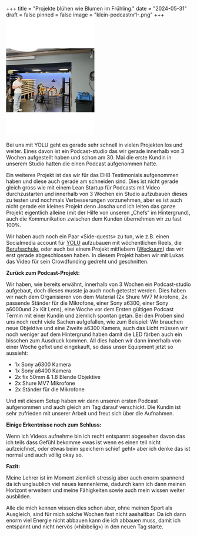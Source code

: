 +++
title = "Projekte blühen wie Blumen im Frühling."
date = "2024-05-31"
draft = false
pinned = false
image = "klein-podcastnr1-.png"
+++
![](klein-podcastnr1-.png)

Bei uns mit YOLU geht es gerade sehr schnell in vielen Projekten los und weiter. Eines davon ist ein Podcast-studio das wir gerade innerhalb von 3 Wochen aufgestellt haben und schon am 30. Mai die erste Kundin in unserem Studio hatten die einen Podcast aufgenommen hatte. 

Ein weiteres Projekt ist das wir für das EHB Testimonials aufgenommen haben und diese auch gerade am schneiden sind. Dies ist nicht gerade gleich gross wie mit einem Lean Startup für Podcasts mit Video durchzustarten und innerhalb von 3 Wochen ein Studio aufzubauen dieses zu testen und nochmals Verbesserungen vorzunehmen, aber es ist auch nicht gerade ein kleines Projekt denn Joscha und ich leiten das ganze Projekt eigentlich alleine (mit der Hilfe von unseren „Chefs“ im Hintergrund), auch die Kommunikation zwischen dem Kunden übernehmen wir zu fast 100%.

Wir haben auch noch ein Paar «Side-quests» zu tun, wie z.B. einen Socialmedia account für [YOLU](https://www.instagram.com/yolumedia/) aufzubauen mit wöchentlichen Reels, die [Berufsschule](https://www.joschatschanz.ch/sidequest-berufsschule/), oder auch bei einem Projekt mitfiebern ([Weckuum](https://www.weckuum.ch/)) das wir erst gerade abgeschlossen haben. In diesem Projekt haben wir mit Lukas das Video für sein Crowdfunding gedreht und geschnitten. 

**Zurück zum Podcast-Projekt:**

Wir haben, wie bereits erwähnt, innerhalb von 3 Wochen ein Podcast-studio aufgebaut, doch dieses musste ja auch noch getestet werden. Dies haben wir nach dem Organisieren von dem Material (2x Shure MV7 Mikrofone, 2x passende Ständer für die Mikrofone, einer Sony a6300, einer Sony a6000und 2x Kit Lens), eine Woche vor dem Ersten gültigen Podcast Termin mit einer Kundin und ziemlich spontan getan. Bei den Proben sind uns noch recht viele Sachen aufgefallen, wie zum Beispiel: Wir brauchen neue Objektive und eine Zweite a6300 Kamera, auch das Licht müssen wir noch weniger auf dem Hintergrund haben damit die LED färben auch ein bisschen zum Ausdruck kommen. All dies haben wir dann innerhalb von einer Woche gefixt und eingekauft, so dass unser Equipment jetzt so aussieht: 

* 1x Sony a6300 Kamera
* 1x Sony a6400 Kamera
* 2x fix 50mm & 1.8 Blende Objektive
* 2x Shure MV7 Mikrofone
* 2x Ständer für die Mikrofone

Und mit diesem Setup haben wir dann unseren ersten Podcast aufgenommen und auch gleich am Tag darauf verschickt. Die Kundin ist sehr zufrieden mit unserer Arbeit und freut sich über die Aufnahmen.

**Einige Erkentnisse noch zum Schluss:**

Wenn ich Videos aufnehme bin ich recht entspannt abgesehen davon das ich teils dass Gefühl bekomme «was ist wenn es einen teil nicht aufzeichnet, oder etwas beim speichern schief geht» aber ich denke das ist normal und auch völlig okay so. 

**Fazit:**

Meine Lehrer ist im Moment ziemlich stressig aber auch enorm spannend da ich unglaublich viel neues kennenlerne, dadurch kann ich dann meinen Horizont erweitern und meine Fähigkeiten sowie auch mein wissen weiter ausbilden. 

Alle die mich kennen wissen dies schon aber, ohne meinen Sport als Ausgleich, sind für mich solche Wochen fast nicht aashaltbar. Da ich dann enorm viel Energie nicht abbauen kann die ich abbauen muss, damit ich entspannt und nicht nervös («hibbelig») in den neuen Tag starte.